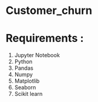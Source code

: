 # Customer_churn

# Requirements :
1. Jupyter Notebook
2. Python
3. Pandas
4. Numpy
5. Matplotlib
6. Seaborn
7. Scikit learn
